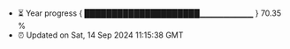 - ⏳ Year progress { █████████████████████▁▁▁▁▁▁▁▁▁ } 70.35 %
- ⏰ Updated on Sat, 14 Sep 2024 11:15:38 GMT

